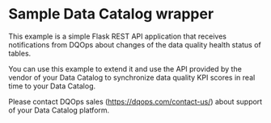 # Sample Data Catalog wrapper

This example is a simple Flask REST API application that receives notifications from DQOps about changes
of the data quality health status of tables.

You can use this example to extend it and use the API provided by the vendor of your Data Catalog to synchronize
data quality KPI scores in real time to your Data Catalog.

Please contact DQOps sales (https://dqops.com/contact-us/) about support of your Data Catalog platform.
